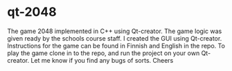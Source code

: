 # qt-2048
The game 2048 implemented in C++ using Qt-creator. The game logic was given ready by the schools course staff. I created the GUI using Qt-creator. Instructions for the game can be found in Finnish and English in the repo. To play the game clone in to the repo, and run the project on your own Qt-creator. Let me know if you find any bugs of sorts. Cheers
